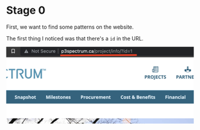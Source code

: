 # Stage 0
First, we want to find some patterns on the website.

The first thing I noticed was that there's a `id` in the URL.

<img src=s0_0.png
alt="id in url" width="640" /></a>

<!-- ## Required knowledge
* Python
* Git
* Basic HTTP

## Clone the repo
```sh
git clone https://github.com/powei-lin/WebCrawlingTutorial.git
``` -->
